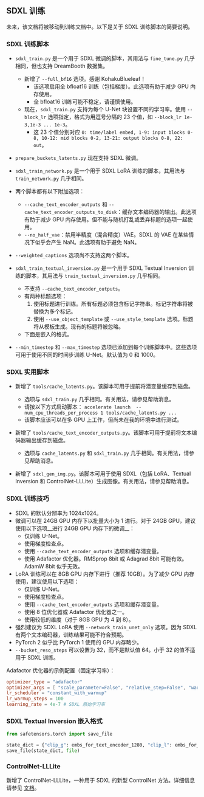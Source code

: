 ## SDXL 训练

未来，该文档将被移动到训练文档中。以下是关于 SDXL 训练脚本的简要说明。

### SDXL 训练脚本

- `sdxl_train.py` 是一个用于 SDXL 微调的脚本，其用法与 `fine_tune.py` 几乎相同，但也支持 DreamBooth 数据集。
  - 新增了 `--full_bf16` 选项。感谢 KohakuBlueleaf！
    - 该选项启用全 bfloat16 训练（包括梯度）。此选项有助于减少 GPU 内存使用。
    - 全 bfloat16 训练可能不稳定，请谨慎使用。
  - 现在，`sdxl_train.py` 支持为每个 U-Net 块设置不同的学习率。使用 `--block_lr` 选项指定，格式为用逗号分隔的 23 个值，如 `--block_lr 1e-3,1e-3 ... 1e-3`。
    - 这 23 个值分别对应 `0: time/label embed, 1-9: input blocks 0-8, 10-12: mid blocks 0-2, 13-21: output blocks 0-8, 22: out`。
- `prepare_buckets_latents.py` 现在支持 SDXL 微调。

- `sdxl_train_network.py` 是一个用于 SDXL LoRA 训练的脚本，其用法与 `train_network.py` 几乎相同。

- 两个脚本都有以下附加选项：
  - `--cache_text_encoder_outputs` 和 `--cache_text_encoder_outputs_to_disk`：缓存文本编码器的输出。此选项有助于减少 GPU 内存使用。但不能与随机打乱或丢弃标题的选项一起使用。
  - `--no_half_vae`：禁用半精度（混合精度）VAE。SDXL 的 VAE 在某些情况下似乎会产生 NaN。此选项有助于避免 NaN。

- `--weighted_captions` 选项尚不支持这两个脚本。

- `sdxl_train_textual_inversion.py` 是一个用于 SDXL Textual Inversion 训练的脚本，其用法与 `train_textual_inversion.py` 几乎相同。
  - 不支持 `--cache_text_encoder_outputs`。
  - 有两种标题选项：
    1. 使用标题进行训练。所有标题必须包含标记字符串。标记字符串将被替换为多个标记。
    2. 使用 `--use_object_template` 或 `--use_style_template` 选项。标题将从模板生成。现有的标题将被忽略。
  - 下面是嵌入的格式。

- `--min_timestep` 和 `--max_timestep` 选项已添加到每个训练脚本中。这些选项可用于使用不同的时间步训练 U-Net。默认值为 0 和 1000。

### SDXL 实用脚本

- 新增了 `tools/cache_latents.py`。该脚本可用于提前将潜变量缓存到磁盘。
  - 选项与 `sdxl_train.py` 几乎相同。有关用法，请参见帮助消息。
  - 请按以下方式启动脚本：
    `accelerate launch  --num_cpu_threads_per_process 1 tools/cache_latents.py ...`
  - 该脚本应该可以在多 GPU 上工作，但尚未在我的环境中进行测试。

- 新增了 `tools/cache_text_encoder_outputs.py`。该脚本可用于提前将文本编码器输出缓存到磁盘。
  - 选项与 `cache_latents.py` 和 `sdxl_train.py` 几乎相同。有关用法，请参见帮助消息。

- 新增了 `sdxl_gen_img.py`。该脚本可用于使用 SDXL（包括 LoRA、Textual Inversion 和 ControlNet-LLLite）生成图像。有关用法，请参见帮助消息。

### SDXL 训练技巧

- SDXL 的默认分辨率为 1024x1024。
- 微调可以在 24GB GPU 内存下以批量大小为 1 进行。对于 24GB GPU，建议使用以下选项__进行 24GB GPU 内存下的微调__：
  - 仅训练 U-Net。
  - 使用梯度检查点。
  - 使用 `--cache_text_encoder_outputs` 选项和缓存潜变量。
  - 使用 Adafactor 优化器。RMSprop 8bit 或 Adagrad 8bit 可能有效。AdamW 8bit 似乎无效。
- LoRA 训练可以在 8GB GPU 内存下进行（推荐 10GB）。为了减少 GPU 内存使用，建议使用以下选项：
  - 仅训练 U-Net。
  - 使用梯度检查点。
  - 使用 `--cache_text_encoder_outputs` 选项和缓存潜变量。
  - 使用 8 位优化器或 Adafactor 优化器之一。
  - 使用较低的维度（对于 8GB GPU 为 4 到 8）。
- 强烈建议为 SDXL LoRA 使用 `--network_train_unet_only` 选项。因为 SDXL 有两个文本编码器，训练结果可能不符合预期。
- PyTorch 2 似乎比 PyTorch 1 使用的 GPU 内存略少。
- `--bucket_reso_steps` 可以设置为 32，而不是默认值 64。小于 32 的值不适用于 SDXL 训练。

Adafactor 优化器的示例配置（固定学习率）：
```toml
optimizer_type = "adafactor"
optimizer_args = [ "scale_parameter=False", "relative_step=False", "warmup_init=False" ]
lr_scheduler = "constant_with_warmup"
lr_warmup_steps = 100
learning_rate = 4e-7 # SDXL 原始学习率
```

### SDXL Textual Inversion 嵌入格式

```python
from safetensors.torch import save_file

state_dict = {"clip_g": embs_for_text_encoder_1280, "clip_l": embs_for_text_encoder_768}
save_file(state_dict, file)
```

### ControlNet-LLLite

新增了 ControlNet-LLLite，一种用于 SDXL 的新型 ControlNet 方法。详细信息请参见 [文档](./train_lllite.md)。